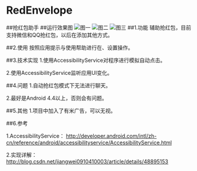 # RedEnvelope
##抢红包助手
##运行效果图
![图一](https://github.com/simplezhli/RedEnvelopeService/blob/master/image/Screenshot_2015-12-02-11-19-02.png)
![图二](https://github.com/simplezhli/RedEnvelopeService/blob/master/image/Screenshot_2015-12-02-11-19-10.png)
![图三](https://github.com/simplezhli/RedEnvelopeService/blob/master/image/Screenshot_2015-12-02-11-19-19.png)
##1.功能
辅助抢红包，目前支持微信和QQ抢红包，以后在添加其他方式。

##2.使用
按照应用提示与使用帮助进行在、设置操作。

##3.技术实现
1.使用AccessibilityService对程序进行模拟自动点击。

2.使用AccessibilityService监听应用UI变化。

##4.问题
1.自动抢红包模式下无法进行聊天。

2.最好是Android 4.4以上，否则会有问题。

##5.其他
1.项目中加入了有米广告，可以无视。

##6.参考

1.AccessibilityService： <http://developer.android.com/intl/zh-cn/reference/android/accessibilityservice/AccessibilityService.html>

2.实现详解：<http://blog.csdn.net/jiangwei0910410003/article/details/48895153>
